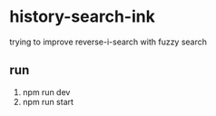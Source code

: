 # history-search-ink

trying to improve reverse-i-search with fuzzy search

## run

1. npm run dev
2. npm run start
